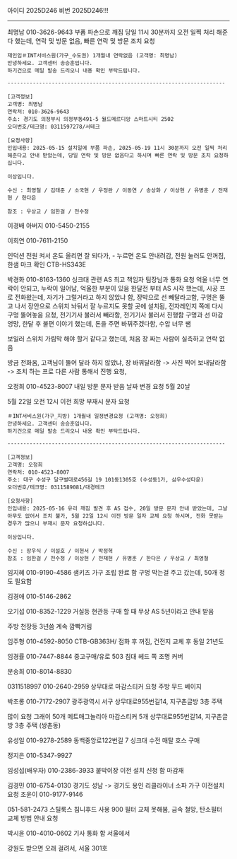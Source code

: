 아이디 2025D246
비번 2025D246!!!

---

최명남
010-3626-9643
부품 파손으로 깨짐
당일 11시 30분까지 오전 일찍 처리 해준다 했는데, 연락 및 방문 없음, 빠른 연락 및 방문 조치 요청

```
재인입＃INT서비스원(가구_수도권) 1개월내 연락없음 (고객명: 최명남)
안녕하세요. 고객센터 송승훈입니다.
하기건으로 메일 발송 드리오니 내용 확인 부탁드립니다.

---------------------------------------------------------------------

[고객정보]
고객명: 최명남
연락처: 010-3626-9643
주소: 경기도 의정부시 의정부동491-5 월드메르디앙 스마트시티 2502
오더번호/테크명: 0311597278/서테크

[요청사항]
인입내용: 2025-05-15 설치일에 부품 파손, 2025-05-19 11시 30분까지 오전 일찍 처리 해준다고 안내 받았는데, 당일 연락 및 방문 없음다고 하시며 빠른 연락 및 방문 조치 요청하십니다.

이상입니다. 

수신 : 최영철 / 김태준 / 소국현 / 우정완 / 이동연 / 송상화 / 이상현 / 유병훈 / 전재현 / 한다은		

참조 : 우상교 / 임한걸 / 전수정
```


이경배 아버지
010-5450-2155

이희연
010-7611-2150

인덕션 전원 켜서 온도 올리면 잘 되다가, - 누르면 온도 안내려감, 전원 눌러도 안꺼짐, 한샘 마크 확인
CTB-HS343E


박경화
010-8163-1360
싱크대 관련 AS 
최고 책임자 팀장님과 통화 요청 억울
너무 연락이 안되고, 누락이 일어남, 억울한 부분이 있음
한달전 부터 AS 시작 했는데, 시공 프로 전화왔는데, 자기가 그럴거라고 하지 않았냐 함, 장박으로 선 빼달라고함, 
구멍은 뚤고 나서 장안으로 스위치 놔둬서 잘 누르지도 못할 곳에 설치됨, 전자레인지 쪽에 다시 구멍 뚤어놓음 요청, 전기기사 불러서 빼라함, 전기기사 불러서 진행함
구멍과 선 마감 엉망, 한달 후 불편 이야기 했는데, 돈을 주면 바꿔주겠다함, 수압 너무 쌤

보일러 스위치 가림막 해야 할거 같다고 했는데, 처음 장 짜는 사람이 실측하고 연락 없음

방금 전화옴, 고객님이 뚤어 달라 하지 않았냐, 
장 바꿔달라함 -> 사진 찍어 보내달라함 ->
조치 하는 프로 다른 사람 통해서 진행 요청, 


오정희
010-4523-8007
내일 방문 문자 받음 
날짜 변경 요청
5월 20날

5월 22일 오전 
12시 이전 희망
부재시 문자 요청
```
＃INT서비스원(가구_지방) 1개월내 일정변경요청 (고객명: 오정희)
안녕하세요. 고객센터 송승훈입니다.
하기건으로 메일 발송 드리오니 내용 확인 부탁드립니다.

---------------------------------------------------------------------

[고객정보]
고객명: 오정희
연락처: 010-4523-8007
주소: 대구 수성구 달구벌대로456길 19 101동1305호 (수성동1가, 삼우수성타운) 
오더번호/테크명: 0311589081/대경테크

[요청사항]
인입내용: 2025-05-16 유리 깨짐 발견 후 AS 접수, 20일 방문 문자 안내 받았는데, 그날 아무도 없어서 조치 불가, 5월 22일 12시 이전 방문 일자 교체 요청 하시며, 전화 못받는 경우가 많으니 부재시 문자 요청하십니다.

이상입니다. 

수신 : 장우식 / 이설호 / 이현서 / 박정혁
참조 : 임한걸 / 전수정 / 이상현 / 전재현 / 유병훈 / 한다은 / 우상교 / 최영철
```


임지혜
010-9190-4586
샘키즈 가구 조립 완료 함
구멍 막는걸 주고 갔는데, 50개 정도 필요함

김경애
010-5146-2862

오기섭
010-8352-1229
거실등 현관등 구매 할 때 무상 AS 5년이라고 안내 받음

주방 천장등 3년씀 계속 깜빡거림

임주형
010-4592-8050
CTB-GB363H/ 점화 후 꺼짐, 건전지 교체 후 동일
21년도 

임경률
010-7447-8844
중고구매/유로 503 침대 헤드 쪽 조명 커버 

문송희 
010-8014-8830


0311518997
010-2640-2959
상무대로
마감스티커 요청
주방 무드 베이지

박초롱
010-7172-2907
광주광역시 서구 상무대로955번길14, 지구촌글방 3층 주택

많이 요청
그래이 50개
메트매그놀리아 마감스티커  5개
상무대로955번길14, 지구촌글방 3층 주택 (쌍촌동)


유성일
010-9278-2589
동백중앙로122번길 7
싱크대 수전 매탈 호스 구매

정지은
010-5347-9927

임성섭(배우자)
010-2386-3933
붙박이장 이전 설치 신청 함
마감재 

김경민
010-6754-0130
경기도 성남 -> 경기도 용인
리클라이너 소파 가구 이전설치 요청
조윤이
010-9177-9146

051-581-2473
스틸룩스 침니후드 사용
900
필터 교체 못해봄, 
금속 철망, 탄소필터  교체 방법 안내 요청


박시윤
010-4010-0602
기사 통화 함
서울에서 

강원도 받으면 오래 걸려서, 서울 301호
